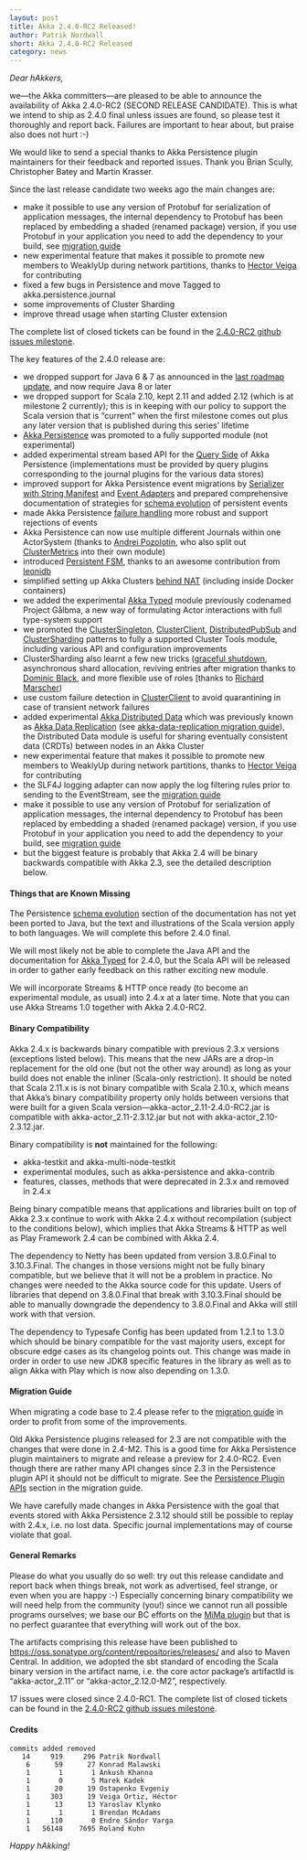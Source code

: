 ```yaml
---
layout: post
title: Akka 2.4.0-RC2 Released!
author: Patrik Nordwall
short: Akka 2.4.0-RC2 Released
category: news
---
```


*Dear hAkkers,*

we—the Akka committers—are pleased to be able to announce the availability of Akka 2.4.0-RC2 (SECOND RELEASE CANDIDATE). This is what we intend to ship as 2.4.0 final unless issues are found, so please test it thoroughly and report back. Failures are important to hear about, but praise also does not hurt :-)

We would like to send a special thanks to Akka Persistence plugin maintainers for their feedback and reported issues. Thank you Brian Scully, Christopher Batey and Martin Krasser.

Since the last release candidate two weeks ago the main changes are:

* make it possible to use any version of Protobuf for serialization of application messages, the internal dependency to Protobuf has been replaced by embedding a shaded (renamed package) version, if you use Protobuf in your application you need to add the dependency to your build, see [migration guide](http://doc.akka.io/docs/akka/2.4.0-RC2/project/migration-guide-2.3.x-2.4.x.html#Protobuf_Dependency)
* new experimental feature that makes it possible to promote new members to WeaklyUp during network partitions, thanks to [Hector Veiga](https://github.com/hveiga) for contributing
* fixed a few bugs in Persistence and move Tagged to akka.persistence.journal
* some improvements of Cluster Sharding
* improve thread usage when starting Cluster extension

The complete list of closed tickets can be found in the [2.4.0-RC2 github issues milestone](https://github.com/akka/akka/issues?q=milestone%3A2.4.0-RC2).

The key features of the 2.4.0 release are:

* we dropped support for Java 6 & 7 as announced in the [last roadmap update](http://www.typesafe.com/blog/akka-roadmap-update-dec-2014), and now require Java 8 or later
* we dropped support for Scala 2.10, kept 2.11 and added 2.12 (which is at milestone 2 currently); this is in keeping with our policy to support the Scala version that is “current” when the first milestone comes out plus any later version that is published during this series’ lifetime
* [Akka Persistence](http://doc.akka.io/docs/akka/2.4.0-RC2/scala/persistence.html) was promoted to a fully supported module (not experimental)
* added experimental stream based API for the [Query Side](http://doc.akka.io/docs/akka/2.4.0-RC2/scala/persistence-query.html) of Akka Persistence (implementations must be provided by query plugins corresponding to the journal plugins for the various data stores)
* improved support for Akka Persistence event migrations by [Serializer with String Manifest](http://doc.akka.io/docs/akka/2.4.0-RC2/scala/serialization.html#Serializer_with_String_Manifest) and [Event Adapters](http://doc.akka.io/docs/akka/2.4.0-RC2/scala/persistence.html#Event_Adapters) and prepared comprehensive documentation of strategies for [schema evolution](http://doc.akka.io/docs/akka/2.4.0-RC2/scala/persistence-schema-evolution.html) of persistent events
* made Akka Persistence [failure handling](http://doc.akka.io/docs/akka/2.4.0-RC2/scala/persistence.html#Failures) more robust and support rejections of events
* Akka Persistence can now use multiple different Journals within one ActorSystem (thanks to [Andrei Pozolotin](https://github.com/Andrei-Pozolotin), who also split out [ClusterMetrics](http://doc.akka.io/docs/akka/2.4.0-RC2/scala/cluster-metrics.html) into their own module)
* introduced [Persistent FSM](http://doc.akka.io/docs/akka/2.4.0-RC2/scala/persistence.html#Persistent_FSM), thanks to an awesome contribution from [leonidb](https://github.com/leonidb) 
* simplified setting up Akka Clusters [behind NAT](http://doc.akka.io/docs/akka/2.4.0-RC2/additional/faq.html#Why_are_replies_not_received_from_a_remote_actor_) (including inside Docker containers)
* we added the experimental [Akka Typed](http://doc.akka.io/docs/akka/2.4.0-RC2/scala/typed.html) module previously codenamed Project Gålbma, a new way of formulating Actor interactions with full type-system support
* we promoted the [ClusterSingleton](http://doc.akka.io/docs/akka/2.4.0-RC2/scala/cluster-singleton.html), [ClusterClient](http://doc.akka.io/docs/akka/2.4.0-RC2/scala/cluster-client.html), [DistributedPubSub](http://doc.akka.io/docs/akka/2.4.0-RC2/scala/distributed-pub-sub.html) and [ClusterSharding](http://doc.akka.io/docs/akka/2.4.0-RC2/scala/cluster-sharding.html) patterns to fully a supported Cluster Tools module, including various API and configuration improvements
* ClusterSharding also learnt a few new tricks ([graceful shutdown](http://doc.akka.io/docs/akka/2.4.0-RC2/scala/cluster-sharding.html#Graceful_Shutdown), asynchronous shard allocation, reviving entries after migration thanks to [Dominic Black](https://github.com/DomBlack), and more flexible use of roles [thanks to [Richard Marscher](https://github.com/rmarsch))
* use custom failure detection in [ClusterClient](http://doc.akka.io/docs/akka/2.4.0-RC2/scala/cluster-client.html) to avoid quarantining in case of transient network failures
* added experimental [Akka Distributed Data](http://doc.akka.io/docs/akka/2.4.0-RC2/scala/distributed-data.html) which was previously known as [Akka Data Replication](https://github.com/patriknw/akka-data-replication) (see [akka-data-replication migration guide](https://github.com/patriknw/akka-data-replication)), the Distributed Data module is useful for sharing eventually consistent data (CRDTs) between nodes in an Akka Cluster
* new experimental feature that makes it possible to promote new members to WeaklyUp during network partitions, thanks to [Hector Veiga](https://github.com/hveiga) for contributing
* the SLF4J logging adapter can now apply the log filtering rules prior to sending to the EventStream, see the [migration guide](http://doc.akka.io/docs/akka/2.4.0-RC2/project/migration-guide-2.3.x-2.4.x.html#Slf4j_logging_filter)
* make it possible to use any version of Protobuf for serialization of application messages, the internal dependency to Protobuf has been replaced by embedding a shaded (renamed package) version, if you use Protobuf in your application you need to add the dependency to your build, see [migration guide](http://doc.akka.io/docs/akka/2.4.0-RC2/project/migration-guide-2.3.x-2.4.x.html#Protobuf_Dependency)
* but the biggest feature is probably that Akka 2.4 will be binary backwards compatible with Akka 2.3, see the detailed description below.



#### Things that are Known Missing ####

The Persistence [schema evolution](http://doc.akka.io/docs/akka/2.4.0.RC1/scala/persistence-schema-evolution.html) section of the documentation has not yet been ported to Java, but the text and illustrations of the Scala version apply to both languages. We will complete this before 2.4.0 final.

We will most likely not be able to complete the Java API and the documentation for [Akka Typed](http://doc.akka.io/docs/akka/2.4.0-RC2/scala/typed.html) for 2.4.0, but the Scala API will be released in order to gather early feedback on this rather exciting new module.

We will incorporate Streams & HTTP once ready (to become an experimental module, as usual) into 2.4.x at a later time. Note that you can use Akka Streams 1.0 together with Akka 2.4.0-RC2.

#### Binary Compatibility ####

Akka 2.4.x is backwards binary compatible with previous 2.3.x versions (exceptions listed below). This means that the new JARs are a drop-in replacement for the old one (but not the other way around) as long as your build does not enable the inliner (Scala-only restriction). It should be noted that Scala 2.11.x is is not binary compatible with Scala 2.10.x, which means that Akka’s binary compatibility property only holds between versions that were built for a given Scala version—akka-actor_2.11-2.4.0-RC2.jar is compatible with akka-actor_2.11-2.3.12.jar but not with akka-actor_2.10-2.3.12.jar.

Binary compatibility is **not** maintained for the following:

* akka-testkit and akka-multi-node-testkit
* experimental modules, such as akka-persistence and akka-contrib
* features, classes, methods that were deprecated in 2.3.x and removed in 2.4.x

Being binary compatible means that applications and libraries built on top of Akka 2.3.x continue to work with Akka 2.4.x without recompilation (subject to the conditions below), which implies that Akka Streams & HTTP as well as Play Framework 2.4 can be combined with Akka 2.4.

The dependency to Netty has been updated from version 3.8.0.Final to 3.10.3.Final. The changes in those versions might not be fully binary compatible, but we believe that it will not be a problem in practice. No changes were needed to the Akka source code for this update. Users of libraries that depend on 3.8.0.Final that break with 3.10.3.Final should be able to manually downgrade the dependency to 3.8.0.Final and Akka will still work with that version.

The dependency to Typesafe Config has been updated from 1.2.1 to 1.3.0 which should be binary compatible for the vast majority users, except for obscure edge cases as its changelog points out. This change was made in order in order to use new JDK8 specific features in the library as well as to align Akka with Play which is now also depending on 1.3.0.

#### Migration Guide ####

When migrating a code base to 2.4 please refer to the [migration guide](http://doc.akka.io/docs/akka/2.4.0-RC2/project/migration-guide-2.3.x-2.4.x.html) in order to profit from some of the improvements.

Old Akka Persistence plugins released for 2.3 are not compatible with the changes that were done in 2.4-M2. This is a good time for Akka Persistence plugin maintainers to migrate and release a preview for 2.4.0-RC2. Even though there are rather many API changes since 2.3 in the Persistence plugin API it should not be difficult to migrate. See the [Persistence Plugin APIs](http://doc.akka.io/docs/akka/2.4.0-RC2/project/migration-guide-2.3.x-2.4.x.html#Persistence_Plugin_APIs) section in the migration guide.

We have carefully made changes in Akka Persistence with the goal that events stored with Akka Persistence 2.3.12 should still be possible to replay with 2.4.x, i.e. no lost data. Specific journal implementations may of course violate that goal.

#### General Remarks ####

Please do what you usually do so well: try out this release candidate and report back when things break, not work as advertised, feel strange, or even when you are happy :-) Especially concerning binary compatibility we will need help from the community (you!) since we cannot run all possible programs ourselves; we base our BC efforts on the [MiMa plugin](https://github.com/typesafehub/migration-manager) but that is no perfect guarantee that everything will work out of the box.

The artifacts comprising this release have been published to https://oss.sonatype.org/content/repositories/releases/ and also to Maven Central. In addition, we adopted the sbt standard of encoding the Scala binary version in the artifact name, i.e. the core actor package’s artifactId is “akka-actor_2.11” or “akka-actor_2.12.0-M2”, respectively.

17 issues were closed since 2.4.0-RC1. The complete list of closed tickets can be found in the [2.4.0-RC2 github issues milestone](https://github.com/akka/akka/issues?q=milestone%3A2.4.0-RC2).

#### Credits ####

    commits added removed
       14     919     296 Patrik Nordwall
        6      59      27 Konrad Malawski
        1       1       1 Ankush Khanna
        1       0       5 Marek Kadek
        1      20      19 Ostapenko Evgeniy
        1     303      19 Veiga Ortiz, Héctor
        1      13      13 Yaroslav Klymko
        1       1       1 Brendan McAdams
        1     110       0 Endre Sándor Varga
        1   56148    7695 Roland Kuhn

*Happy hAkking!*
